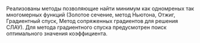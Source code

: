 Реализованы методы позволяющие найти минимум как одномреных так многомерных функций (Золотое сечение, метод Ньютона, Отжиг, Градиентный спуск, Метод сопряженных градиентов для решения СЛАУ). 
Для метода градиентного спуска предусмотрен поиск оптимального значения коэффициента.
